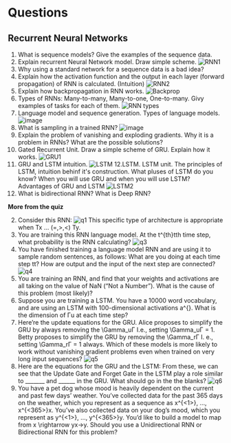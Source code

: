 # Questions

## **Recurrent Neural Networks**

1. What is sequence models? Give the examples of the sequence data.
2. Explain recurrent Neural Network model. Draw simple scheme.
![RNN1](https://github.com/OzmundSedler/Deep-Learning-Coursera/blob/master/5%20Sequence%20Models/week%201/Building%20a%20RNN/images/Screenshot%202020-05-13%20at%2007.44.00.png)
3. Why using a standard network for a sequence data is a bad idea?
4. Explain how the activation function and the output in each layer (forward propagation) of RNN is calculated. (Intuition)
![RNN2](https://github.com/OzmundSedler/Deep-Learning-Coursera/blob/master/5%20Sequence%20Models/week%201/Building%20a%20RNN/images/Screenshot%202020-05-13%20at%2007.46.27.png)
5. Explain how backpropagation in RNN works.
![Backprop](https://github.com/OzmundSedler/Deep-Learning-Coursera/blob/master/5%20Sequence%20Models/week%201/Building%20a%20RNN/images/Screenshot%202020-05-13%20at%2007.47.56.png)
6. Types of RNNs: Many-to-many, Many-to-one, One-to-many. Givу examples of tasks for each of them.
![RNN types](https://github.com/OzmundSedler/Deep-Learning-Coursera/blob/master/5%20Sequence%20Models/week%201/Building%20a%20RNN/images/Screenshot%202020-05-13%20at%2007.50.00.png)
7. Language model and sequence generation. Types of language models. 
![image](https://github.com/OzmundSedler/Deep-Learning-Coursera/blob/master/5%20Sequence%20Models/week%201/Building%20a%20RNN/images/Screenshot%202020-05-13%20at%2007.52.04.png)
8. What is sampling in a trained RNN?
![image](https://github.com/OzmundSedler/Deep-Learning-Coursera/blob/master/5%20Sequence%20Models/week%201/Building%20a%20RNN/images/Screenshot%202020-05-13%20at%2007.54.49.png)
9. Explain the problem of vanishing and exploding gradients. Why it is a problem in RNNs? What are the possible solutions?
10. Gated Recurrent Unit. Draw a simple scheme of GRU. Explain how it works.
![GRU1](https://github.com/OzmundSedler/Deep-Learning-Coursera/blob/master/5%20Sequence%20Models/week%201/Building%20a%20RNN/images/Screenshot%202020-05-13%20at%2008.00.52.png)
11. GRU and LSTM intuition.
![LSTM](https://github.com/OzmundSedler/Deep-Learning-Coursera/blob/master/5%20Sequence%20Models/week%201/Building%20a%20RNN/images/Screenshot%202020-05-14%20at%2007.43.33.png)
12.LSTM. LSTM unit. The principles of LSTM, intuition behinf it's construction. 
What pluses of LSTM do you know? When you will use GRU and when you will use LSTM? Advantages of GRU and LSTM
![LSTM2](https://github.com/OzmundSedler/Deep-Learning-Coursera/blob/master/5%20Sequence%20Models/week%201/Building%20a%20RNN/images/Screenshot%202020-05-14%20at%2007.44.44.png)
13. What is bidirectional RNN? What is Deep RNN?

**More from the quiz**

2. Consider this RNN:
![q1](https://github.com/OzmundSedler/Deep-Learning-Coursera/blob/master/5%20Sequence%20Models/week%201/Building%20a%20RNN/images/Screenshot%202020-05-14%20at%2007.49.13.png)
This specific type of architecture is appropriate when Tx ... (=,>,<) Ty.
4. You are training this RNN language model. At the t^{th}tth time step, what probability is the RNN calculating?
![q3](https://github.com/OzmundSedler/Deep-Learning-Coursera/blob/master/5%20Sequence%20Models/week%201/Building%20a%20RNN/images/Screenshot%202020-05-14%20at%2007.49.53.png)
5. You have finished training a language model RNN and are using it to sample random sentences, as follows:
What are you doing at each time step tt? How are output and the input of the next step are connected?
![q4](https://github.com/OzmundSedler/Deep-Learning-Coursera/blob/master/5%20Sequence%20Models/week%201/Building%20a%20RNN/images/Screenshot%202020-05-14%20at%2008.08.34.png)
6. You are training an RNN, and find that your weights and activations are all taking on the value of NaN (“Not a Number”). What is the cause of this problem (most likely)?
7. Suppose you are training a LSTM. You have a 10000 word vocabulary, and are using an LSTM with 100-dimensional activations a^{<t>}. What is the dimension of Γu at each time step?
8. Here’re the update equations for the GRU. Alice proposes to simplify the GRU by always removing the \Gamma_uΓ I.e., setting \Gamma_uΓ = 1. Betty proposes to simplify the GRU by removing the \Gamma_rΓ I. e., setting \Gamma_rΓ  = 1 always. Which of these models is more likely to work without vanishing gradient problems even when trained on very long input sequences?
![q5](https://github.com/OzmundSedler/Deep-Learning-Coursera/blob/master/5%20Sequence%20Models/week%201/Building%20a%20RNN/images/Screenshot%202020-05-14%20at%2008.10.44.png)
9. Here are the equations for the GRU and the LSTM: From these, we can see that the Update Gate and Forget Gate in the LSTM play a role similar to _______ and ______ in the GRU. What should go in the the blanks?
![q6](https://github.com/OzmundSedler/Deep-Learning-Coursera/blob/master/5%20Sequence%20Models/week%201/Building%20a%20RNN/images/Screenshot%202020-05-14%20at%2007.57.34.png)
10. You have a pet dog whose mood is heavily dependent on the current and past few days’ weather. You’ve collected data for the past 365 days on the weather, which you represent as a sequence as x^{<1>}, …, x^{<365>}x. You’ve also collected data on your dog’s mood, which you represent as y^{<1>}, …, y^{<365>}y. You’d like to build a model to map from x \rightarrow yx→y. Should you use a Unidirectional RNN or Bidirectional RNN for this problem?
